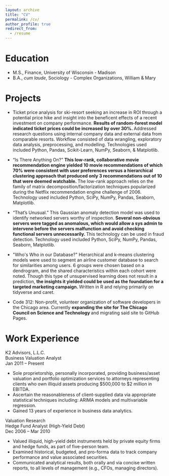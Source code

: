 ```yaml
---
layout: archive
title: "CV"
permalink: /cv/
author_profile: true
redirect_from:
  - /resume
---
```


<!-- {% include base_path %} -->

Education
======
* M.S., Finance, University of Wisconsin - Madison
* B.A., <i>cum laude</i>, Sociology - Complex Organizations, William & Mary

Projects
======
* Ticket price analysis for ski-resort seeking an increase in ROI through a potential price hike and insight into the beneficent effects of a recent investment on company performance. <strong> Results of random-forest model indicated ticket prices could be increased by over 30%. </strong> Addressed research questions using internal company data and external data from comparable resorts.  Workflow consisted of data wrangling, exploratory data analysis, preprocessing, and modelling.  Technologies used included Python, Pandas, Scikit-Learn, NumPy, Seaborn, & Matplotlib.

* “Is There Anything On?” <strong> This low-rank, collaborative movie recommendation engine yielded 10 movie recommendations of which 70% were consistent with user preferences versus a hierarchical clustering approach that produced only 3 recommendations out of 10 that were deemed watchable. </strong> The low-rank approach relies on the family of matrix decomposition/factorization techniques popularized during the Netflix recommendation engine challenge of 2006. Technology used included Python, SciPy, NumPy, Pandas, Seaborn, Matplotlib.

* “That’s Unusual.”  This Gaussian anomaly detection model was used to identify networked servers worthy of inspection.  <strong> Several non-obvious servers were tagged as anomalous, which would allow a sys admin to intervene before the servers malfunction and avoid checking functional servers unnecessarily. </strong> This technology can be used in fraud detection. Technology used included Python, SciPy, NumPy, Pandas, Seaborn, Matplotlib.

* "Who's Who in our Database?" Hierarchical and k-means clustering models were used to segment an airline customer database to search for similarities among users. 6 groups were chosen based on a dendrogram, and the shared characteristics within each cohort were noted.  Though this type of unsupervised learning does not result in a prediction, <strong> the insights it yielded could be used as the foundation for a targeted marketing campaign. </strong>  Written in R and relying primarily on tidyverse and caret.

*	Code 312: Non-profit, volunteer organization of software developers in the Chicago area.  Currently <strong> expanding the site for The Chicago Council on Science and Technology </strong> and migrating said site to GitHub Pages.


Work Experience
======
K2 Advisors, L.L.C.<br>
Business Valuation Analyst <br>
Jan 2011 – Present 
  * Sole proprietorship, personally incorporated, providing business/asset valuation and portfolio optimization services to attorneys representing clients who own illiquid assets producing $500,000 to $2 million in EBITDA.
  * Ascertain the reasonableness of client-supplied data via appropriate statistical techniques including: ARIMA models and multivariable regression.
  * Gained 13 years of experience in business data analytics.

Valuation Research<br>
Hedge Fund Analyst (High-Yield Debt)<br>
Dec 2006 – Mar 2010
  * Valued illiquid, high-yield debt instruments held by private equity firms and hedge funds, as part of five-person team.
  * Examined historical, budgeted, and pro-forma data to track company performance and value associated securities.
  * Communicated analytical results, both orally and via concise written reports, to all levels of management (e.g., CFOs, managing directors).
  
<!--
Publications
======
  <ul>{% for post in site.publications reversed %}
    {% include archive-single-cv.html %}
  {% endfor %}</ul>
  
Talks
======
  <ul>{% for post in site.talks reversed %}
    {% include archive-single-talk-cv.html  %}
  {% endfor %}</ul>
  
Teaching
======
  <ul>{% for post in site.teaching reversed %}
    {% include archive-single-cv.html %}
  {% endfor %}</ul>
  
Service and leadership
======
* Currently signed in to 43 different slack teams
-->
